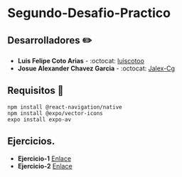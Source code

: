 # Segundo-Desafio-Practico

## Desarrolladores :pencil2:
* **Luis Felipe Coto Arias** - :octocat: [luiscotoo](https://github.com/luiscotoo)
* **Josue Alexander Chavez Garcia** - :octocat: [Jalex-Cg](https://github.com/Jalex-Cg)

## Requisitos :rotating_light:
```
npm install @react-navigation/native
npm install @expo/vector-icons
expo install expo-av
```
## Ejercicios. 
* **Ejercicio-1** [Enlace](https://snack.expo.dev/@jalex-cg/taller2-ejercicio1)
* **Ejercicio-2** [Enlace](https://snack.expo.dev/@cotaxo/desafio2ejercicio2)